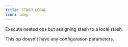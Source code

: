 ```yaml
---
title: STASH LOCAL
icon: loop
---
```


Execute nested ops but assigning stash to a local stash.

This op doesn't have any configuration parameters.


